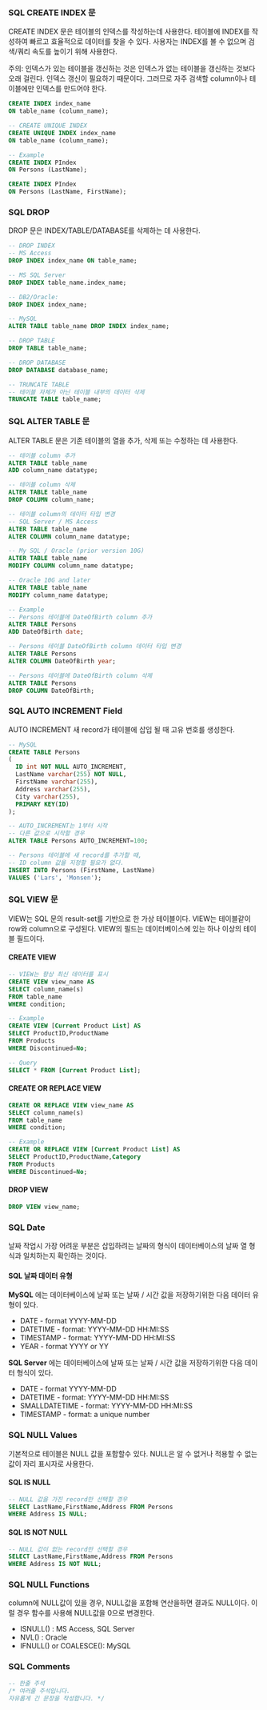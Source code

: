 ### SQL CREATE INDEX 문

CREATE INDEX 문은 테이블의 인덱스를 작성하는데 사용한다. 테이블에 INDEX를 작성하여 빠르고 효율적으로 데이터를 찾을 수 있다. 사용자는 INDEX를 볼 수 없으며 검색/쿼리 속도를 높이기 위해 사용한다.

주의: 인덱스가 있는 테이블을 갱신하는 것은 인덱스가 없는 테이블을 갱신하는 것보다 오래 걸린다. 인덱스 갱신이 필요하기 때문이다. 그러므로 자주 검색할 column이나 테이블에만 인덱스를 만드어야 한다.

```sql
CREATE INDEX index_name
ON table_name (column_name);

-- CREATE UNIQUE INDEX
CREATE UNIQUE INDEX index_name
ON table_name (column_name);

-- Example
CREATE INDEX PIndex
ON Persons (LastName);

CREATE INDEX PIndex
ON Persons (LastName, FirstName);
```



### SQL DROP

DROP 문은 INDEX/TABLE/DATABASE를 삭제하는 데 사용한다.

```sql
-- DROP INDEX
-- MS Access
DROP INDEX index_name ON table_name;

-- MS SQL Server
DROP INDEX table_name.index_name;

-- DB2/Oracle:
DROP INDEX index_name;

-- MySQL
ALTER TABLE table_name DROP INDEX index_name;

-- DROP TABLE
DROP TABLE table_name;

-- DROP DATABASE
DROP DATABASE database_name;

-- TRUNCATE TABLE
-- 테이블 자체가 아닌 테이블 내부의 데이터 삭제
TRUNCATE TABLE table_name;
```



### SQL ALTER TABLE 문

ALTER TABLE 문은 기존 테이블의 열을 추가, 삭제 또는 수정하는 데 사용한다.

```sql
-- 테이블 column 추가
ALTER TABLE table_name
ADD column_name datatype;

-- 테이블 column 삭제
ALTER TABLE table_name
DROP COLUMN column_name;

-- 테이블 column의 데이터 타입 변경
-- SQL Server / MS Access
ALTER TABLE table_name
ALTER COLUMN column_name datatype;

-- My SQL / Oracle (prior version 10G)
ALTER TABLE table_name
MODIFY COLUMN column_name datatype;

-- Oracle 10G and later
ALTER TABLE table_name
MODIFY column_name datatype;

-- Example
-- Persons 테이블에 DateOfBirth column 추가
ALTER TABLE Persons
ADD DateOfBirth date;

-- Persons 테이블 DateOfBirth column 데이터 타입 변경
ALTER TABLE Persons
ALTER COLUMN DateOfBirth year;

-- Persons 테이블에 DateOfBirth column 삭제
ALTER TABLE Persons
DROP COLUMN DateOfBirth;
```



### SQL AUTO INCREMENT Field

AUTO INCREMENT 새 record가 테이블에 삽입 될 때 고유 번호를 생성한다.

```sql
-- MySQL
CREATE TABLE Persons
(
  ID int NOT NULL AUTO_INCREMENT,
  LastName varchar(255) NOT NULL,
  FirstName varchar(255),
  Address varchar(255),
  City varchar(255),
  PRIMARY KEY(ID)
);

-- AUTO_INCREMENT는 1부터 시작
-- 다른 값으로 시작할 경우
ALTER TABLE Persons AUTO_INCREMENT=100;

-- Persons 테이블에 새 record를 추가할 때,
-- ID column 값을 지정할 필요가 없다.
INSERT INTO Persons (FirstName, LastName)
VALUES ('Lars', 'Monsen');
```

### SQL VIEW 문

VIEW는 SQL 문의 result-set를 기반으로 한 가상 테이블이다. VIEW는 테이블같이 row와 column으로 구성된다. VIEW의 필드는 데이터베이스에 있는 하나 이상의 테이블 필드이다.

#### CREATE VIEW

```sql
-- VIEW는 항상 최신 데이터를 표시
CREATE VIEW view_name AS
SELECT column_name(s)
FROM table_name
WHERE condition;

-- Example
CREATE VIEW [Current Product List] AS
SELECT ProductID,ProductName
FROM Products
WHERE Discontinued=No;

-- Query
SELECT * FROM [Current Product List];
```

#### CREATE OR REPLACE VIEW

```sql
CREATE OR REPLACE VIEW view_name AS
SELECT column_name(s)
FROM table_name
WHERE condition;

-- Example
CREATE OR REPLACE VIEW [Current Product List] AS
SELECT ProductID,ProductName,Category
FROM Products
WHERE Discontinued=No;
```

#### DROP VIEW

```sql
DROP VIEW view_name;
```



### SQL Date

날짜 작업시 가장 어려운 부분은 삽입하려는 날짜의 형식이 데이터베이스의 날짜 열 형식과 일치하는지 확인하는 것이다.

#### SQL 날짜 데이터 유형

**MySQL** 에는 데이터베이스에 날짜 또는 날짜 / 시간 값을 저장하기위한 다음 데이터 유형이 있다.

- DATE - format YYYY-MM-DD
- DATETIME - format: YYYY-MM-DD HH:MI:SS
- TIMESTAMP - format: YYYY-MM-DD HH:MI:SS
- YEAR - format YYYY or YY

**SQL Server** 에는 데이터베이스에 날짜 또는 날짜 / 시간 값을 저장하기위한 다음 데이터 형식이 있다.

- DATE - format YYYY-MM-DD
- DATETIME - format: YYYY-MM-DD HH:MI:SS
- SMALLDATETIME - format: YYYY-MM-DD HH:MI:SS
- TIMESTAMP - format: a unique number

### SQL NULL Values

기본적으로 테이블은 NULL 값을 포함할수 있다. NULL은 알 수 없거나 적용할 수 없는 값이 자리 표시자로 사용한다.

#### SQL IS NULL

```sql
-- NULL 값을 가진 record만 선택할 경우
SELECT LastName,FirstName,Address FROM Persons
WHERE Address IS NULL;
```

#### SQL IS NOT NULL

```sql
-- NULL 값이 없는 record만 선택할 경우
SELECT LastName,FirstName,Address FROM Persons
WHERE Address IS NOT NULL;
```

### SQL NULL Functions

column에 NULL값이 있을 경우, NULL값을 포함해 연산을하면 결과도 NULL이다. 이럴 경우 함수를 사용해 NULL값을 0으로 변경한다.

- ISNULL() : MS Access, SQL Server
- NVL() : Oracle
- IFNULL() or COALESCE(): MySQL

### SQL Comments

```sql
-- 한줄 주석
/* 여러줄 주석입니다.
자유롭게 긴 문장을 작성합니다. */
```
